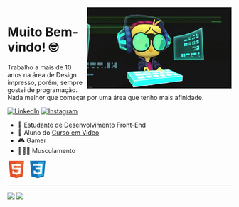<img src="banner.gif" width="325px" align="right">

# Muito Bem-vindo! 🤓
Trabalho a mais de 10 anos na área de Design impresso, porém, sempre gostei de programação. Nada melhor que começar por uma área que tenho mais afinidade.

<div id="badges">
    <a href="https://www.linkedin.com/in/rodrigo-ramone-404b62113/" target="_blank"><img src="https://img.shields.io/badge/LinkedIn-blue?style=for-the-badge&logo=linkedin&logoColor=white" alt="LinkedIn"></a>
    <a href="https://www.instagram.com/rodrigo_ramone/" target="_blank"><img src="https://img.shields.io/badge/Instagram-E4405F?style=for-the-badge&logo=instagram&logoColor=white" alt="Instagram"></a>
</div>

<ul>
    <li>📖 Estudante de Desenvolvimento Front-End</li>
    <li>💙 Aluno do <a href="https://www.cursoemvideo.com/" target="_blank">Curso em Vídeo</a></li>
    <li>🎮 Gamer</li>
    <li>🏋🏻‍♀️ Musculamento</li>
</ul>

<div>
    <img src="https://raw.githubusercontent.com/devicons/devicon/1119b9f84c0290e0f0b38982099a2bd027a48bf1/icons/html5/html5-original.svg" tittle="HTML5" alt="HTML5" width="40" height="40"/>&nbsp;
    <img src="https://raw.githubusercontent.com/devicons/devicon/1119b9f84c0290e0f0b38982099a2bd027a48bf1/icons/css3/css3-original.svg" tittle="CSS3" alt="CSS3" width="40" height="40"/>&nbsp;
</div>

---

<div align="left">
        <img height="170em" src="https://github-readme-stats.vercel.app/api?username=xxshadowbrokerxx&show_icons=true&theme=swift&count_private=true">
        <img height="170em" src="https://github-readme-stats.vercel.app/api/top-langs/?username=xxshadowbrokerxx&show_icons=true&theme=swift&count_private=true">
</div>


